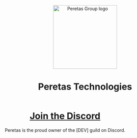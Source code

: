<div align="center">
  <img src="https://cdn.peretas.tech/pt_logo_gradient_bkg.png" alt="Peretas Group logo" width="200"><br>
<h1>Peretas Technologies</h1>
</div>



<!-- Image to the Left with Text on the Right -->
<div style="display: flex; align-items: center;">
  <div align="center">
    <h1><a href="https://discord.gg/peretas">Join the Discord</a></h1>
    <p>Peretas is the proud owner of the [DEV] guild on Discord.</p>
  </div>
</div>
